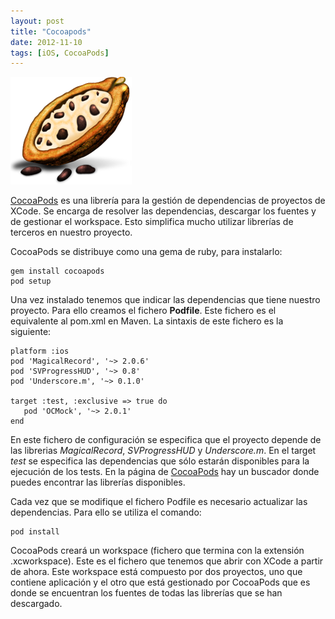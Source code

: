 ```yaml
---
layout: post
title: "Cocoapods"
date: 2012-11-10
tags: [iOS, CocoaPods]
---
```


![CocoaPods](/images/posts/cocoapods.png)

[CocoaPods](http://cocoapods.org/) es una librería para la gestión de dependencias de proyectos de XCode. Se encarga de resolver las dependencias, descargar los fuentes y de gestionar el workspace. Esto simplifica mucho utilizar librerías de terceros en nuestro proyecto.

CocoaPods se distribuye como una gema de ruby, para instalarlo:

```
gem install cocoapods
pod setup
```

Una vez instalado tenemos que indicar las dependencias que tiene nuestro proyecto. Para ello creamos el fichero **Podfile**. Este fichero es el equivalente al pom.xml en Maven. La sintaxis de este fichero es la siguiente:

```
platform :ios
pod 'MagicalRecord', '~> 2.0.6'
pod 'SVProgressHUD', '~> 0.8'
pod 'Underscore.m', '~> 0.1.0'

target :test, :exclusive => true do
   pod 'OCMock', '~> 2.0.1' 
end
```

En este fichero de configuración se especifica que el proyecto depende de las librerias *MagicalRecord*, *SVProgressHUD* y *Underscore.m*. En el target *test* se especifica las dependencias que sólo estarán disponibles para la ejecución de los tests. En la página de [CocoaPods](http://cocoapods.org/) hay un buscador donde puedes encontrar las librerías disponibles.

Cada vez que se modifique el fichero Podfile es necesario actualizar las dependencias. Para ello se utiliza el comando:

```
pod install
```

CocoaPods creará un workspace (fichero que termina con la extensión .xcworkspace). Este es el fichero que tenemos que abrir con XCode a partir de ahora. Este workspace está compuesto por dos proyectos, uno que contiene aplicación y el otro que está gestionado por CocoaPods que es donde se encuentran los fuentes de todas las librerías que se han descargado.








